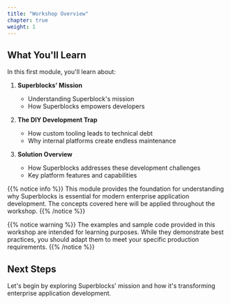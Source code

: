 ```yaml
---
title: "Workshop Overview"
chapter: true
weight: 1
---
```


## What You'll Learn

In this first module, you'll learn about:

1. **Superblocks' Mission**
   - Understanding Superblock's mission
   - How Superblocks empowers developers

2. **The DIY Development Trap**
   - How custom tooling leads to technical debt
   - Why internal platforms create endless maintenance

3. **Solution Overview**
   - How Superblocks addresses these development challenges
   - Key platform features and capabilities

{{% notice info %}}
This module provides the foundation for understanding why Superblocks is essential for modern enterprise application development. The concepts covered here will be applied throughout the workshop.
{{% /notice %}}

{{% notice warning %}}
The examples and sample code provided in this workshop are intended for learning purposes. While they demonstrate best practices, you should adapt them to meet your specific production requirements.
{{% /notice %}}

## Next Steps

Let's begin by exploring Superblocks' mission and how it's transforming enterprise application development.